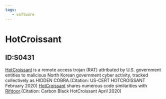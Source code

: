 ```yaml
---
tags:
   - software
---
```

# HotCroissant
## ID:S0431
[HotCroissant](software/S0431) is a remote access trojan (RAT) attributed by U.S. government entities to malicious North Korean government cyber activity, tracked collectively as HIDDEN COBRA.(Citation: US-CERT HOTCROISSANT February 2020) [HotCroissant](software/S0431) shares numerous code similarities with [Rifdoor](software/S0433).(Citation: Carbon Black HotCroissant April 2020)
